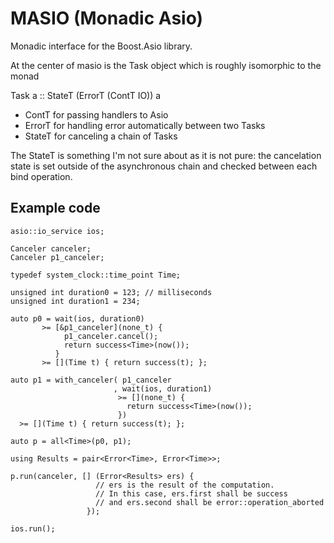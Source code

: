 # MASIO (Monadic Asio)

Monadic interface for the Boost.Asio library.

At the center of masio is the Task object which is roughly isomorphic to the monad

Task a :: StateT (ErrorT (ContT IO)) a

* ContT for passing handlers to Asio
* ErrorT for handling error automatically between two Tasks
* StateT for canceling a chain of Tasks

The StateT is something I'm not sure about as it is not pure: the cancelation state is set outside of the asynchronous chain and checked between each bind operation.

## Example code

    asio::io_service ios;

    Canceler canceler;
    Canceler p1_canceler;

    typedef system_clock::time_point Time;

    unsigned int duration0 = 123; // milliseconds
    unsigned int duration1 = 234;

    auto p0 = wait(ios, duration0)
           >= [&p1_canceler](none_t) {
                p1_canceler.cancel();
                return success<Time>(now());
              }
           >= [](Time t) { return success(t); };

    auto p1 = with_canceler( p1_canceler
                           , wait(ios, duration1)
                            >= [](none_t) {
                              return success<Time>(now());
                            })
      >= [](Time t) { return success(t); };
      
    auto p = all<Time>(p0, p1);

    using Results = pair<Error<Time>, Error<Time>>;

    p.run(canceler, [] (Error<Results> ers) {
                       // ers is the result of the computation.
                       // In this case, ers.first shall be success
                       // and ers.second shall be error::operation_aborted
                     });
                  
    ios.run();
